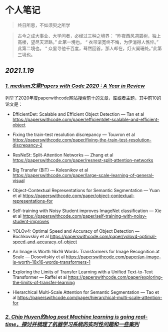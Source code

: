 # 个人笔记

> 终日所思，不如须臾之所学

> 古今之成大事业、大学问者，必经过三种之境界： “昨夜西风凋碧树，独上高楼，望尽天涯路。” 此第一境也。 “ 衣带渐宽终不悔，为伊消得人憔悴。” 此第二境也。 “ 众里寻他千百度，蓦然回首，那人却在，灯火阑珊处。”此第三境也。

## *2021.1.19*

### *<u>1. medium文章[Papers with Code 2020 : A Year in Review](https://medium.com/paperswithcode/papers-with-code-2020-review-938146ab9658)   </u>*

列举了2020年度paperwithcode网站搜索前十的文章，库或者主题，其中前10的论文是：

- EfficientDet: Scalable and Efficient Object Detection — Tan et al https://paperswithcode.com/paper/efficientdet-scalable-and-efficient-object

- Fixing the train-test resolution discrepancy — Touvron et al https://paperswithcode.com/paper/fixing-the-train-test-resolution-discrepancy-2

- ResNeSt: Split-Attention Networks — Zhang et al https://paperswithcode.com/paper/resnest-split-attention-networks

- Big Transfer (BiT) — Kolesnikov et al https://paperswithcode.com/paper/large-scale-learning-of-general-visual

- Object-Contextual Representations for Semantic Segmentation — Yuan et al https://paperswithcode.com/paper/object-contextual-representations-for

- Self-training with Noisy Student improves ImageNet classification — Xie et al https://paperswithcode.com/paper/self-training-with-noisy-student-improves

- YOLOv4: Optimal Speed and Accuracy of Object Detection — Bochkovskiy et al https://paperswithcode.com/paper/yolov4-optimal-speed-and-accuracy-of-object

- An Image is Worth 16x16 Words: Transformers for Image Recognition at Scale — Dosovitskiy et al https://paperswithcode.com/paper/an-image-is-worth-16x16-words-transformers-1

- Exploring the Limits of Transfer Learning with a Unified Text-to-Text Transformer — Raffel et al https://paperswithcode.com/paper/exploring-the-limits-of-transfer-learning

- Hierarchical Multi-Scale Attention for Semantic Segmentation — Tao et al https://paperswithcode.com/paper/hierarchical-multi-scale-attention-for


### *<u>2. Chip Huyen的blog post [Machine learning is going real-time](https://huyenchip.com/2020/12/27/real-time-machine-learning.html)，探讨并梳理了机器学习系统的实时性问题和一些案列 </u>*
